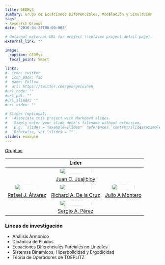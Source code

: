 ```yaml
---
title: GEDMyS
summary: Grupo de Ecuaciones Diferenciales, Modelación y Simulación
tags:
- Research Groups
date: "2016-04-27T00:00:00Z"

# Optional external URL for project (replaces project detail page).
external_link: ""

image:
  caption: GEDMys
  focal_point: Smart

links:
#- icon: twitter
#  icon_pack: fab
#  name: Follow
#  url: https://twitter.com/georgecushen
#url_code: ""
#url_pdf: ""
#url_slides: ""
#url_video: ""

# Slides (optional).
#   Associate this project with Markdown slides.
#   Simply enter your slide deck's filename without extension.
#   E.g. `slides = "example-slides"` references `content/slides/example-slides.md`.
#   Otherwise, set `slides = ""`.
slides: example
---
```


<style>
  #circleM
  {
  border-radius:50% 50% 50% 50%;
  width: 80%;
  }
</style>

[GrupLac](https://scienti.minciencias.gov.co/gruplac/jsp/visualiza/visualizagr.jsp?nro=00000000017763)

&nbsp;| Lider | &nbsp;
:---: | :---:| :---:
&nbsp;|[<img src ="https://matematicas.netlify.app/authors/juajibioy-j/avatar_hu5df1c8819173624070355066ceef533e_191430_270x270_fill_q90_lanczos_center.jpg" id="circleM">](https://matematicas.netlify.app/authors/juajibioy-j/) | &nbsp;
&nbsp;| [Juan C. Juajibioy](https://matematicas.netlify.app/authors/juajibioy-j/) | &nbsp;
[<img src ="https://matematicas.netlify.app/authors/alvarez-r/avatar_hu358bd53a4da504809f653deb012f7fb8_79960_270x270_fill_q90_lanczos_center.jpg"  id="circleM">](https://matematicas.netlify.app/authors/alvarez-r/) |[<img src ="https://matematicas.netlify.app/authors/delacruz-r/avatar_hu93c9eee126b5843f4238a2375efb541b_4536_270x270_fill_q90_lanczos_center.jpg"  id="circleM">](https://matematicas.netlify.app/authors/delacruz-r/) | [<img src ="https://matematicas.netlify.app/authors/montero-j/avatar_hu758988984a5a2101b5c12616abe23a45_57647_270x270_fill_q90_lanczos_center.jpg"  id="circleM">](https://matematicas.netlify.app/authors/montero-j/)|
[Rafael J. Álvarez](https://matematicas.netlify.app/authors/alvarez-r/)|[Richard A. De la Cruz](https://matematicas.netlify.app/authors/delacruz-r/)| [Julio A Montero](https://matematicas.netlify.app/authors/montero-j/)
&nbsp;| [<img src ="https://matematicas.netlify.app/authors/perez-s/avatar_huca772564cf973dc7601bf7aedff0edf3_170224_270x270_fill_q90_lanczos_center.jpg" id="circleM">](https://matematicas.netlify.app/authors/perez-s/) | &nbsp;
&nbsp;|[Sergio A. Pérez](https://matematicas.netlify.app/authors/perez-s/) | &nbsp;


### Líneas de investigación

+  Análisis Armónico
+  Dinámica de Fluidos
+  Ecuaciones Diferenciales Parciales no Lineales
+  Sistemas Dinámicos, Hiperbolicidad y Ergodicidad
+  Teoría de Operadores de TOEPLITZ




